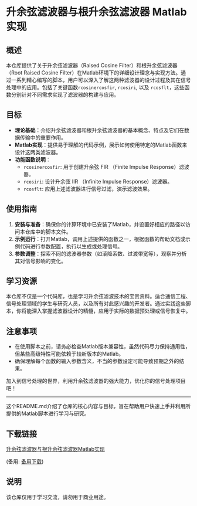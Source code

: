 # 升余弦滤波器与根升余弦滤波器 Matlab 实现

## 概述

本仓库提供了关于升余弦滤波器（Raised Cosine Filter）和根升余弦滤波器（Root Raised Cosine Filter）在Matlab环境下的详细设计理念与实现方法。通过一系列精心编写的脚本，用户可以深入了解这两种滤波器的设计过程及其在信号处理中的应用。包括了关键函数`rcosinercosfir`, `rcosiri`, 以及 `rcosflt`，这些函数分别针对不同需求实现了滤波器的构建与应用。

## 目标

- **理论基础**：介绍升余弦滤波器和根升余弦滤波器的基本概念、特点及它们在数据传输中的重要作用。
- **Matlab实现**：提供易于理解的代码示例，展示如何使用特定的Matlab函数来设计这两类滤波器。
- **功能函数说明**：
    - `rcosinercosfir`: 用于创建升余弦 FIR （Finite Impulse Response）滤波器。
    - `rcosiri`: 设计升余弦 IIR （Infinite Impulse Response）滤波器。
    - `rcosflt`: 应用上述滤波器进行信号过滤，演示滤波效果。

## 使用指南

1. **安装与准备**：确保你的计算环境中已安装了Matlab，并设置好相应的路径以访问本仓库中的脚本文件。
2. **示例运行**：打开Matlab，调用上述提供的函数之一，根据函数的帮助文档或示例代码进行参数配置，执行以生成或处理信号。
3. **参数调整**：探索不同的滤波器参数（如滚降系数、过渡带宽等），观察并分析其对信号影响的变化。

## 学习资源

本仓库不仅是一个代码库，也是学习升余弦滤波技术的宝贵资料。适合通信工程、信号处理领域的学生与研究人员，以及所有对此感兴趣的开发者。通过实践这些脚本，你将能深入掌握滤波器设计的精髓，应用于实际的数据预处理或信号恢复中。

## 注意事项

- 在使用脚本之前，请务必检查Matlab版本兼容性，虽然代码尽力保持通用性，但某些高级特性可能依赖于较新版本的Matlab。
- 确保理解每个函数的输入参数含义，不当的参数设定可能导致预期之外的结果。

加入到信号处理的世界，利用升余弦滤波器的强大能力，优化你的信号处理项目吧！

---

这个README.md介绍了仓库的核心内容与目标，旨在帮助用户快速上手并利用所提供的Matlab脚本进行学习与研究。

## 下载链接
[升余弦滤波器与根升余弦滤波器Matlab实现](https://pan.quark.cn/s/c1bda49e62bc) 

(备用: [备用下载](https://pan.baidu.com/s/1fD2r--AyuDDOgUp0O1AHKg?pwd=1234))

## 说明

该仓库仅用于学习交流，请勿用于商业用途。
